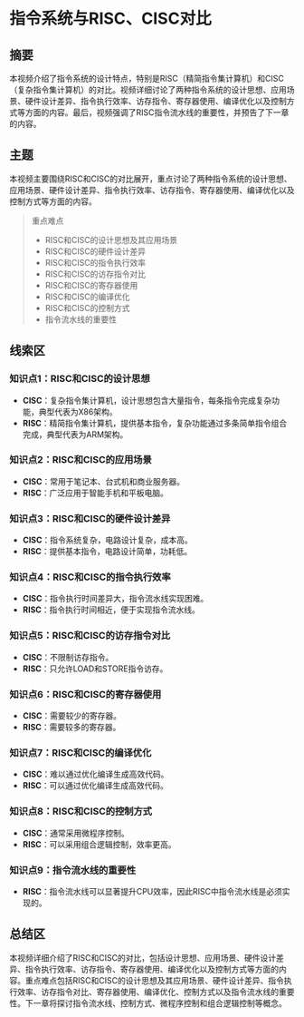 # 指令系统与RISC、CISC对比

## 摘要

本视频介绍了指令系统的设计特点，特别是RISC（精简指令集计算机）和CISC（复杂指令集计算机）的对比。视频详细讨论了两种指令系统的设计思想、应用场景、硬件设计差异、指令执行效率、访存指令、寄存器使用、编译优化以及控制方式等方面的内容。最后，视频强调了RISC指令流水线的重要性，并预告了下一章的内容。

## 主题

本视频主要围绕RISC和CISC的对比展开，重点讨论了两种指令系统的设计思想、应用场景、硬件设计差异、指令执行效率、访存指令、寄存器使用、编译优化以及控制方式等方面的内容。

> 重点难点
>
> - RISC和CISC的设计思想及其应用场景
> - RISC和CISC的硬件设计差异
> - RISC和CISC的指令执行效率
> - RISC和CISC的访存指令对比
> - RISC和CISC的寄存器使用
> - RISC和CISC的编译优化
> - RISC和CISC的控制方式
> - 指令流水线的重要性

## 线索区

### 知识点1：RISC和CISC的设计思想
- **CISC**：复杂指令集计算机，设计思想包含大量指令，每条指令完成复杂功能，典型代表为X86架构。
- **RISC**：精简指令集计算机，提供基本指令，复杂功能通过多条简单指令组合完成，典型代表为ARM架构。

### 知识点2：RISC和CISC的应用场景
- **CISC**：常用于笔记本、台式机和商业服务器。
- **RISC**：广泛应用于智能手机和平板电脑。

### 知识点3：RISC和CISC的硬件设计差异
- **CISC**：指令系统复杂，电路设计复杂，成本高。
- **RISC**：提供基本指令，电路设计简单，功耗低。

### 知识点4：RISC和CISC的指令执行效率
- **CISC**：指令执行时间差异大，指令流水线实现困难。
- **RISC**：指令执行时间相近，便于实现指令流水线。

### 知识点5：RISC和CISC的访存指令对比
- **CISC**：不限制访存指令。
- **RISC**：只允许LOAD和STORE指令访存。

### 知识点6：RISC和CISC的寄存器使用
- **CISC**：需要较少的寄存器。
- **RISC**：需要较多的寄存器。

### 知识点7：RISC和CISC的编译优化
- **CISC**：难以通过优化编译生成高效代码。
- **RISC**：可以通过优化编译生成高效代码。

### 知识点8：RISC和CISC的控制方式
- **CISC**：通常采用微程序控制。
- **RISC**：可以采用组合逻辑控制，效率更高。

### 知识点9：指令流水线的重要性
- **RISC**：指令流水线可以显著提升CPU效率，因此RISC中指令流水线是必须实现的。

## 总结区

本视频详细介绍了RISC和CISC的对比，包括设计思想、应用场景、硬件设计差异、指令执行效率、访存指令、寄存器使用、编译优化以及控制方式等方面的内容。重点难点包括RISC和CISC的设计思想及其应用场景、硬件设计差异、指令执行效率、访存指令对比、寄存器使用、编译优化、控制方式以及指令流水线的重要性。下一章将探讨指令流水线、控制方式、微程序控制和组合逻辑控制等概念。